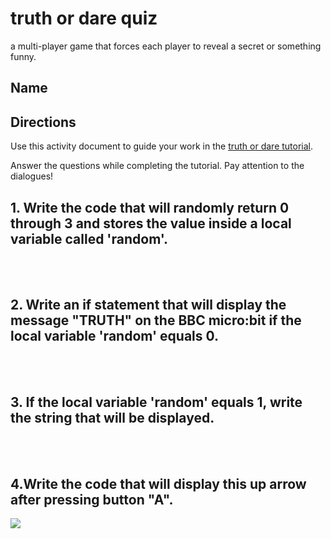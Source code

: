 # truth or dare quiz

a multi-player game that forces each player to reveal a secret or something funny.

## Name

## Directions

Use this activity document to guide your work in the [truth or dare tutorial](/lessons/truth-or-dare/activity).

Answer the questions while completing the tutorial. Pay attention to the dialogues!

## 1. Write the code that will randomly return 0 through 3  and stores the value inside a local variable called 'random'.

<br/>

<br/>

## 2. Write an if statement that will display the message "TRUTH" on the BBC micro:bit  if the local variable 'random' equals 0. 

<br/>

<br/>

## 3. If the local variable 'random' equals 1, write the string that will be displayed. 

<br/>

<br/>

## 4.Write the code that will display this up arrow after pressing button "A".

![](/static/mb/lessons/truth-or-dare-0.png)

<br/>

